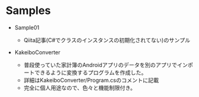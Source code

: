 # Samples

* Sample01
  * Qiita記事(C#でクラスのインスタンスの初期化されてない)のサンプル

* KakeiboConverter
  * 普段使っていた家計簿のAndroidアプリのデータを別のアプリでインポートできるように変換するプログラムを作成した。
  * 詳細はKakeiboConverter/Program.csのコメントに記載
  * 完全に個人用途なので、色々と機能制限付き。
